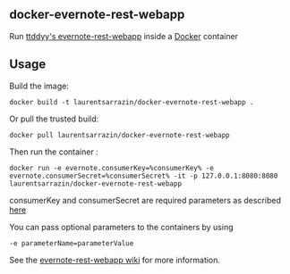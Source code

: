 ## docker-evernote-rest-webapp

Run [ttddyy's evernote-rest-webapp](https://github.com/ttddyy/evernote-rest-webapp) inside a [Docker](http://www.docker.io) container

## Usage

Build the image:

    docker build -t laurentsarrazin/docker-evernote-rest-webapp .

Or pull the trusted build:

    docker pull laurentsarrazin/docker-evernote-rest-webapp

Then run the container :

    docker run -e evernote.consumerKey=%consumerKey% -e evernote.consumerSecret=%consumerSecret% -it -p 127.0.0.1:8080:8080 laurentsarrazin/docker-evernote-rest-webapp

consumerKey and consumerSecret are required parameters as described [here](https://github.com/ttddyy/evernote-rest-webapp/wiki/Configuration)

You can pass optional parameters to the containers by using

    -e parameterName=parameterValue

See the [evernote-rest-webapp wiki](https://github.com/ttddyy/evernote-rest-webapp/wiki) for more information.